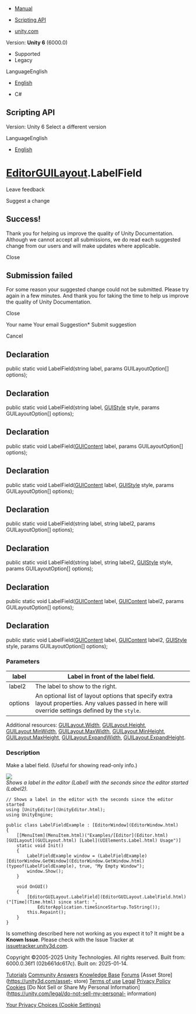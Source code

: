 [ ]()

  * [Manual](../Manual/index.html)
  * [Scripting API](../ScriptReference/index.html)

  * [unity.com](https://unity.com/)

Version: **Unity 6** (6000.0)

  * Supported
  * Legacy

LanguageEnglish

  * [English]()

  * C#

[ ](https://docs.unity3d.com)

## Scripting API

Version: Unity 6 Select a different version

LanguageEnglish

  * [English]()

#  [EditorGUILayout](EditorGUILayout.html).LabelField

Leave feedback

Suggest a change

## Success!

Thank you for helping us improve the quality of Unity Documentation. Although
we cannot accept all submissions, we do read each suggested change from our
users and will make updates where applicable.

Close

## Submission failed

For some reason your suggested change could not be submitted. Please <a>try
again</a> in a few minutes. And thank you for taking the time to help us
improve the quality of Unity Documentation.

Close

Your name Your email Suggestion* Submit suggestion

Cancel

[ ]()

## Declaration

public static void LabelField(string label, params GUILayoutOption[] options);

## Declaration

public static void LabelField(string label, [GUIStyle](GUIStyle.html) style,
params GUILayoutOption[] options);

## Declaration

public static void LabelField([GUIContent](GUIContent.html) label, params
GUILayoutOption[] options);

## Declaration

public static void LabelField([GUIContent](GUIContent.html) label,
[GUIStyle](GUIStyle.html) style, params GUILayoutOption[] options);

## Declaration

public static void LabelField(string label, string label2, params
GUILayoutOption[] options);

## Declaration

public static void LabelField(string label, string label2,
[GUIStyle](GUIStyle.html) style, params GUILayoutOption[] options);

## Declaration

public static void LabelField([GUIContent](GUIContent.html) label,
[GUIContent](GUIContent.html) label2, params GUILayoutOption[] options);

## Declaration

public static void LabelField([GUIContent](GUIContent.html) label,
[GUIContent](GUIContent.html) label2, [GUIStyle](GUIStyle.html) style, params
GUILayoutOption[] options);

### Parameters

label | Label in front of the label field.  
---|---  
label2 | The label to show to the right.  
options | An optional list of layout options that specify extra layout properties. Any values passed in here will override settings defined by the `style`.  
Additional resources: [GUILayout.Width](GUILayout.Width.html),
[GUILayout.Height](GUILayout.Height.html),
[GUILayout.MinWidth](GUILayout.MinWidth.html),
[GUILayout.MaxWidth](GUILayout.MaxWidth.html),
[GUILayout.MinHeight](GUILayout.MinHeight.html),
[GUILayout.MaxHeight](GUILayout.MaxHeight.html),
[GUILayout.ExpandWidth](GUILayout.ExpandWidth.html),
[GUILayout.ExpandHeight](GUILayout.ExpandHeight.html).  
  
### Description

Make a label field. (Useful for showing read-only info.)

![](../StaticFiles/ScriptRefImages/EditorGUILayoutLabel.png)  
_Shows a label in the editor (Label) with the seconds since the editor started
(Label2)._

    
    
    // Shows a label in the editor with the seconds since the editor started
    using [UnityEditor](UnityEditor.html);
    using UnityEngine;  
      
    public class LabelFieldExample : [EditorWindow](EditorWindow.html)
    {
        [[MenuItem](MenuItem.html)("Examples/[Editor](Editor.html) [GUILayout](GUILayout.html) [Label](UIElements.Label.html) Usage")]
        static void Init()
        {
            LabelFieldExample window = (LabelFieldExample)[EditorWindow.GetWindow](EditorWindow.GetWindow.html)(typeof(LabelFieldExample), true, "My Empty Window");
            window.Show();
        }  
      
        void OnGUI()
        {
            [EditorGUILayout.LabelField](EditorGUILayout.LabelField.html)("[Time](Time.html) since start: ",
                EditorApplication.timeSinceStartup.ToString());
            this.Repaint();
        }
    }
    

Is something described here not working as you expect it to? It might be a
**Known Issue**. Please check with the Issue Tracker at
[issuetracker.unity3d.com](https://issuetracker.unity3d.com).

Copyright ©2005-2025 Unity Technologies. All rights reserved. Built from:
6000.0.36f1 (02b661dc617c). Built on: 2025-01-14.

[Tutorials](https://unity3d.com/learn) [Community
Answers](https://answers.unity3d.com) [Knowledge
Base](https://support.unity3d.com/hc/en-us)
[Forums](https://forum.unity3d.com) [Asset Store](https://unity3d.com/asset-
store) [Terms of use](https://docs.unity3d.com/Manual/TermsOfUse.html)
[Legal](https://unity.com/legal) [Privacy
Policy](https://unity.com/legal/privacy-policy)
[Cookies](https://unity.com/legal/cookie-policy) [Do Not Sell or Share My
Personal Information](https://unity.com/legal/do-not-sell-my-personal-
information)

[Your Privacy Choices (Cookie Settings)](javascript:void\(0\);)

